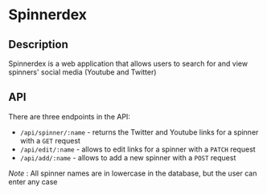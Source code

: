 # Spinnerdex

## Description

Spinnerdex is a web application that allows users to search for and view spinners' social media (Youtube and Twitter)

## API

There are three endpoints in the API:

- `/api/spinner/:name` - returns the Twitter and Youtube links for a spinner with a `GET` request
- `/api/edit/:name` - allows to edit links for a spinner with a `PATCH` request
- `/api/add/:name` - allows to add a new spinner with a `POST` request

*Note* : All spinner names are in lowercase in the database, but the user can enter any case
